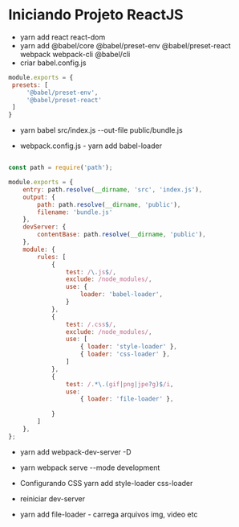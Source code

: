   
  # Iniciando Projeto ReactJS

  * yarn add react react-dom
  * yarn add @babel/core @babel/preset-env @babel/preset-react webpack webpack-cli @babel/cli
  * criar babel.config.js

   ```babel.config.js
module.exports = {
	presets: [
		'@babel/preset-env',
		'@babel/preset-react'
	]
} 
```
* yarn babel src/index.js --out-file public/bundle.js

* webpack.config.js - yarn add babel-loader

```webpack.config.js

const path = require('path');

module.exports = {
    entry: path.resolve(__dirname, 'src', 'index.js'),
    output: {
        path: path.resolve(__dirname, 'public'),
        filename: 'bundle.js'
    },
    devServer: {
        contentBase: path.resolve(__dirname, 'public'),
    },
    module: {
        rules: [
            {
                test: /\.js$/,
                exclude: /node_modules/,
                use: {
                    loader: 'babel-loader',
                }
            },
            {
                test: /.css$/,
                exclude: /node_modules/,
                use: [
                    { loader: 'style-loader' },
                    { loader: 'css-loader' },
                ]
            },
            {
                test: /.*\.(gif|png|jpe?g)$/i,
                use: 
                    { loader: 'file-loader' },
                
            }
        ]
    },
};

```

* yarn add webpack-dev-server -D
* yarn webpack serve --mode development


 * Configurando CSS yarn add style-loader css-loader

 * reiniciar dev-server

 * yarn add file-loader - carrega arquivos img, video etc